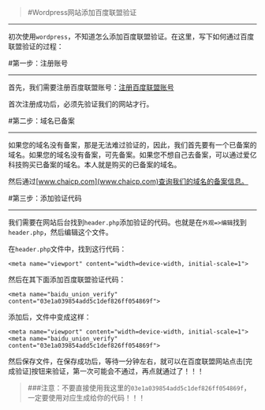 >#Wordpress网站添加百度联盟验证

---
初次使用`wordpress`，不知道怎么添加百度联盟验证。在这里，写下如何通过百度联盟验证的过程：

#第一步：注册账号

---

首先，我们需要注册百度联盟账号：[注册百度联盟账号](https://www.baidu.com/s?ie=UTF-8&wd=%E7%99%BE%E5%BA%A6%E8%81%94%E7%9B%9F)

首次注册成功后，必须先验证我们的网站才行。

#第二步：域名已备案

---
如果您的域名没有备案，那是无法难过验证的，因此，我们首先要有一个已备案的域名。如果您的域名没有备案，可先备案。如果您不想自己去备案，可以通过爱亿科技购买已备案的域名。本人就是购买的已备案的域名。

然后通过[www.chaicp.com](www.chaicp.com)查询我们的域名的备案信息。

#第三步：添加验证代码

---
我们需要在网站后台找到`header.php`添加验证的代码。也就是在`外观=>编辑`找到`header.php`，然后编辑这个文件。

在`header.php`文件中，找到这行代码：

```
<meta name="viewport" content="width=device-width, initial-scale=1">
```

然后在其下面添加百度联盟验证代码：

```
<meta name="baidu_union_verify" content="03e1a039854add5c1def826ff054869f">
```

添加后，文件中变成这样：

```
<meta name="viewport" content="width=device-width, initial-scale=1">
<meta name="baidu_union_verify" content="03e1a039854add5c1def826ff054869f">
```

然后保存文件，在保存成功后，等待一分钟左右，就可以在百度联盟网站点击[完成验证]按钮来验证，第一次可能会不通过，再点就通过了！！！

>###注意：不要直接使用我这里的`03e1a039854add5c1def826ff054869f`，一定要使用对应生成给你的代码！！！

